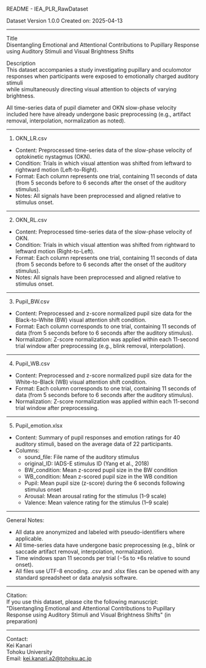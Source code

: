 README - IEA_PLR_RawDataset

Dataset Version 1.0.0 
Created on: 2025-04-13

---

Title  
Disentangling Emotional and Attentional Contributions to Pupillary Response using Auditory Stimuli and Visual Brightness Shifts

Description  
This dataset accompanies a study investigating pupillary and oculomotor responses when participants were exposed to emotionally charged auditory stimuli  
while simultaneously directing visual attention to objects of varying brightness.

All time-series data of pupil diameter and OKN slow-phase velocity included here have already undergone basic preprocessing (e.g., artifact removal, interpolation, normalization as noted).

---

1. OKN_LR.csv  
- Content: Preprocessed time-series data of the slow-phase velocity of optokinetic nystagmus (OKN).  
- Condition: Trials in which visual attention was shifted from leftward to rightward motion (Left-to-Right).  
- Format: Each column represents one trial, containing 11 seconds of data (from 5 seconds before to 6 seconds after the onset of the auditory stimulus).  
- Notes: All signals have been preprocessed and aligned relative to stimulus onset.

---

2. OKN_RL.csv  
- Content: Preprocessed time-series data of the slow-phase velocity of OKN.  
- Condition: Trials in which visual attention was shifted from rightward to leftward motion (Right-to-Left).  
- Format: Each column represents one trial, containing 11 seconds of data (from 5 seconds before to 6 seconds after the onset of the auditory stimulus).  
- Notes: All signals have been preprocessed and aligned relative to stimulus onset.

---

3. Pupil_BW.csv  
- Content: Preprocessed and z-score normalized pupil size data for the Black-to-White (BW) visual attention shift condition.  
- Format: Each column corresponds to one trial, containing 11 seconds of data (from 5 seconds before to 6 seconds after the auditory stimulus).  
- Normalization: Z-score normalization was applied within each 11-second trial window after preprocessing (e.g., blink removal, interpolation).

---

4. Pupil_WB.csv  
- Content: Preprocessed and z-score normalized pupil size data for the White-to-Black (WB) visual attention shift condition.  
- Format: Each column corresponds to one trial, containing 11 seconds of data (from 5 seconds before to 6 seconds after the auditory stimulus).  
- Normalization: Z-score normalization was applied within each 11-second trial window after preprocessing.

---

5. Pupil_emotion.xlsx  
- Content: Summary of pupil responses and emotion ratings for 40 auditory stimuli, based on the average data of 22 participants.  
- Columns:
  - sound_file: File name of the auditory stimulus  
  - original_ID: IADS-E stimulus ID (Yang et al., 2018)  
  - BW_condition: Mean z-scored pupil size in the BW condition  
  - WB_condition: Mean z-scored pupil size in the WB condition  
  - Pupil: Mean pupil size (z-score) during the 6 seconds following stimulus onset  
  - Arousal: Mean arousal rating for the stimulus (1–9 scale)  
  - Valence: Mean valence rating for the stimulus (1–9 scale)

---

General Notes:  
- All data are anonymized and labeled with pseudo-identifiers where applicable.  
- All time-series data have undergone basic preprocessing (e.g., blink or saccade artifact removal, interpolation, normalization).  
- Time windows span 11 seconds per trial (−5s to +6s relative to sound onset).  
- All files use UTF-8 encoding. .csv and .xlsx files can be opened with any standard spreadsheet or data analysis software.

---

Citation:  
If you use this dataset, please cite the following manuscript:  
"Disentangling Emotional and Attentional Contributions to Pupillary Response using Auditory Stimuli and Visual Brightness Shifts" (in preparation)

---

Contact:  
Kei Kanari  
Tohoku University  
Email: kei.kanari.a2@tohoku.ac.jp
